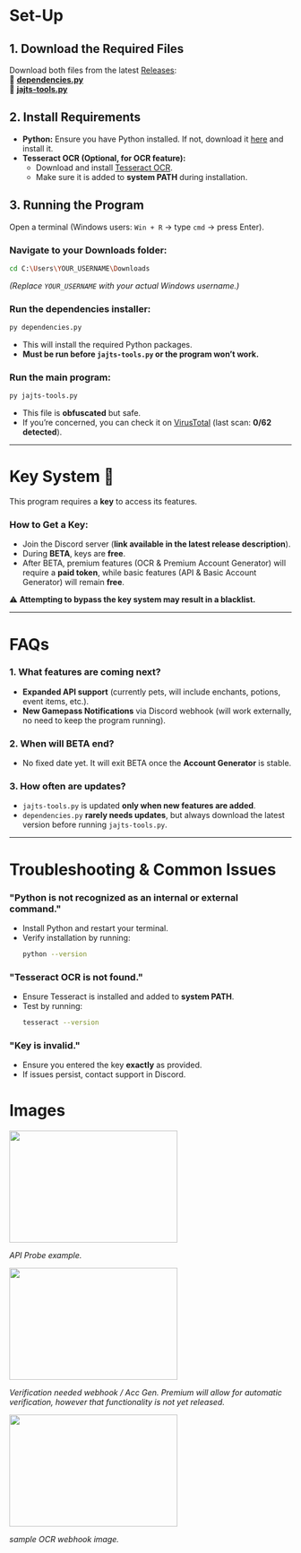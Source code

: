 # **Set-Up**

## **1. Download the Required Files**
Download both files from the latest [Releases](https://github.com/jajtxs/jajts-tools/releases/latest):  
🔗 [**dependencies.py**](https://github.com/jajtxs/jajts-tools/releases/download/BETA/dependencies.py)  
🔗 [**jajts-tools.py**](https://github.com/jajtxs/jajts-tools/releases/download/BETA/jajts-tools.py)  

## **2. Install Requirements**

- **Python:** Ensure you have Python installed. If not, download it [here](https://www.python.org/downloads/) and install it.
- **Tesseract OCR (Optional, for OCR feature):**  
  - Download and install [Tesseract OCR](https://github.com/tesseract-ocr/tesseract/releases/download/5.5.0/tesseract-ocr-w64-setup-5.5.0.20241111.exe).  
  - Make sure it is added to **system PATH** during installation.

## **3. Running the Program**

Open a terminal (Windows users: `Win + R` → type `cmd` → press Enter).  

### **Navigate to your Downloads folder:**  
```sh
cd C:\Users\YOUR_USERNAME\Downloads
```
*(Replace `YOUR_USERNAME` with your actual Windows username.)*

### **Run the dependencies installer:**  
```sh
py dependencies.py
```
- This will install the required Python packages.  
- **Must be run before `jajts-tools.py` or the program won’t work.**  

### **Run the main program:**  
```sh
py jajts-tools.py
```
- This file is **obfuscated** but safe.  
- If you’re concerned, you can check it on [VirusTotal](https://www.virustotal.com/gui/file/33990a751e5551caac06ff5b05e8e4648f1d9fca55ab048516d6301410ef8953) (last scan: **0/62 detected**).  

---

# **Key System 🔑**  
This program requires a **key** to access its features.  

### **How to Get a Key:**  
- Join the Discord server (**link available in the latest release description**).  
- During **BETA**, keys are **free**.  
- After BETA, premium features (OCR & Premium Account Generator) will require a **paid token**, while basic features (API & Basic Account Generator) will remain **free**.  

⚠️ **Attempting to bypass the key system may result in a blacklist.**  

---

# **FAQs**  

### **1. What features are coming next?**  
- **Expanded API support** (currently pets, will include enchants, potions, event items, etc.).  
- **New Gamepass Notifications** via Discord webhook (will work externally, no need to keep the program running).  

### **2. When will BETA end?**  
- No fixed date yet. It will exit BETA once the **Account Generator** is stable.  

### **3. How often are updates?**  
- `jajts-tools.py` is updated **only when new features are added**.  
- `dependencies.py` **rarely needs updates**, but always download the latest version before running `jajts-tools.py`.  

---

# **Troubleshooting & Common Issues**  

### **"Python is not recognized as an internal or external command."**  
- Install Python and restart your terminal.  
- Verify installation by running:  
  ```sh
  python --version
  ```  

### **"Tesseract OCR is not found."**  
- Ensure Tesseract is installed and added to **system PATH**.  
- Test by running:  
  ```sh
  tesseract --version
  ```  

### **"Key is invalid."**  
- Ensure you entered the key **exactly** as provided.  
- If issues persist, contact support in Discord. 

# **Images** 

<img src="https://github.com/user-attachments/assets/569a1428-920f-4e5e-9b33-ed6d905d3457" width="300" height="200" />

*API Probe example.*

<img src="https://github.com/user-attachments/assets/7ee50ee8-2c8b-45c6-b329-e423ef583cae" width="300" height="200" />

*Verification needed webhook / Acc Gen. Premium will allow for automatic verification, however that functionality is not yet released.*

<img src="https://github.com/user-attachments/assets/e8acf17d-6cb0-43a4-9832-5210b71d33dc" width="300" height="200" />

*sample OCR webhook image.*
